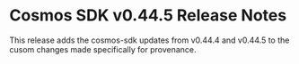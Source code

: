 # Cosmos SDK v0.44.5 Release Notes

This release adds the cosmos-sdk updates from v0.44.4 and v0.44.5 to the cusom changes made specifically for provenance.
